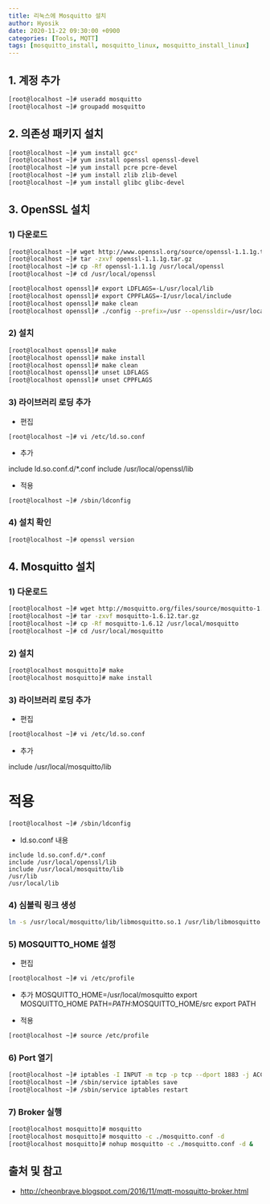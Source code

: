 ```yaml
---
title: 리눅스에 Mosquitto 설치
author: Hyosik
date: 2020-11-22 09:30:00 +0900
categories: [Tools, MQTT]
tags: [mosquitto_install, mosquitto_linux, mosquitto_install_linux]
---
```


## 1. 계정 추가

```bash
[root@localhost ~]# useradd mosquitto
[root@localhost ~]# groupadd mosquitto
```

## 2. 의존성 패키지 설치

```bash
[root@localhost ~]# yum install gcc*
[root@localhost ~]# yum install openssl openssl-devel
[root@localhost ~]# yum install pcre pcre-devel
[root@localhost ~]# yum install zlib zlib-devel
[root@localhost ~]# yum install glibc glibc-devel
```

## 3. OpenSSL 설치

### 1) 다운로드

```bash
[root@localhost ~]# wget http://www.openssl.org/source/openssl-1.1.1g.tar.gz
[root@localhost ~]# tar -zxvf openssl-1.1.1g.tar.gz
[root@localhost ~]# cp -Rf openssl-1.1.1g /usr/local/openssl
[root@localhost ~]# cd /usr/local/openssl

[root@localhost openssl]# export LDFLAGS=-L/usr/local/lib
[root@localhost openssl]# export CPPFLAGS=-I/usr/local/include
[root@localhost openssl]# make clean
[root@localhost openssl]# ./config --prefix=/usr --openssldir=/usr/local/openssl shared threads zlib
```

### 2) 설치

```bash
[root@localhost openssl]# make
[root@localhost openssl]# make install
[root@localhost openssl]# make clean
[root@localhost openssl]# unset LDFLAGS
[root@localhost openssl]# unset CPPFLAGS
```

### 3) 라이브러리 로딩 추가

* 편집
```bash
[root@localhost ~]# vi /etc/ld.so.conf
```
* 추가

include ld.so.conf.d/*.conf
include /usr/local/openssl/lib

* 적용

```
[root@localhost ~]# /sbin/ldconfig
```

### 4) 설치 확인

```bash
[root@localhost ~]# openssl version
```

## 4. Mosquitto 설치

### 1) 다운로드

```bash
[root@localhost ~]# wget http://mosquitto.org/files/source/mosquitto-1.6.12.tar.gz
[root@localhost ~]# tar -zxvf mosquitto-1.6.12.tar.gz
[root@localhost ~]# cp -Rf mosquitto-1.6.12 /usr/local/mosquitto
[root@localhost ~]# cd /usr/local/mosquitto
```

### 2) 설치

```bash
[root@localhost mosquitto]# make
[root@localhost mosquitto]# make install
```

### 3) 라이브러리 로딩 추가

* 편집

```bash
[root@localhost ~]# vi /etc/ld.so.conf
```

* 추가

include /usr/local/mosquitto/lib

# 적용

```bash
[root@localhost ~]# /sbin/ldconfig
```

* ld.so.conf 내용

```text
include ld.so.conf.d/*.conf
include /usr/local/openssl/lib
include /usr/local/mosquitto/lib
/usr/lib
/usr/local/lib
```

### 4) 심볼릭 링크 생성

```bash
ln -s /usr/local/mosquitto/lib/libmosquitto.so.1 /usr/lib/libmosquitto.so.1
```

### 5) MOSQUITTO_HOME 설정

* 편집

```bash
[root@localhost ~]# vi /etc/profile
```

* 추가
MOSQUITTO_HOME=/usr/local/mosquitto
export MOSQUITTO_HOME
PATH=$PATH:$MOSQUITTO_HOME/src
export PATH

* 적용

```bash
[root@localhost ~]# source /etc/profile
```

### 6) Port 열기

```bash
[root@localhost ~]# iptables -I INPUT -m tcp -p tcp --dport 1883 -j ACCEPT
[root@localhost ~]# /sbin/service iptables save
[root@localhost ~]# /sbin/service iptables restart
```

### 7) Broker 실행

```bash
[root@localhost mosquitto]# mosquitto
[root@localhost mosquitto]# mosquitto -c ./mosquitto.conf -d
[root@localhost mosquitto]# nohup mosquitto -c ./mosquitto.conf -d &
```

## 출처 및 참고
* <http://cheonbrave.blogspot.com/2016/11/mqtt-mosquitto-broker.html>
